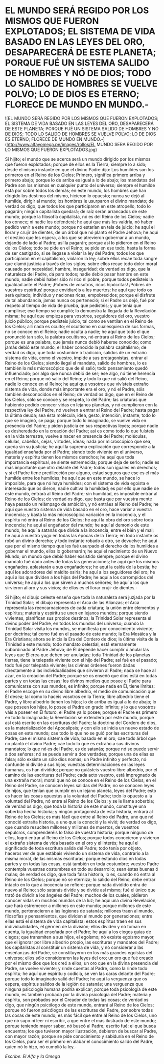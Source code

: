 # EL MUNDO SERÁ REGIDO POR LOS MISMOS QUE FUERON EXPLOTADOS; EL SISTEMA DE VIDA BASADO EN LAS LEYES DEL ORO, DESAPARECERÁ DE ESTE PLANETA; PORQUE FUÉ UN SISTEMA SALIDO DE HOMBRES Y NÓ DE DIOS; TODO LO SALIDO DE HOMBRES SE VUELVE POLVO; LO DE DIOS ES ETERNO; FLORECE DE MUNDO EN MUNDO.-

![EL MUNDO SERÁ REGIDO POR LOS MISMOS QUE FUERON EXPLOTADOS; EL SISTEMA DE VIDA BASADO EN LAS LEYES DEL ORO, DESAPARECERÁ DE ESTE PLANETA; PORQUE FUÉ UN SISTEMA SALIDO DE HOMBRES Y NÓ DE DIOS; TODO LO SALIDO DE HOMBRES SE VUELVE POLVO; LO DE DIOS ES ETERNO; FLORECE DE MUNDO EN MUNDO.-](http://www.alfayomega.pe/images/rollos/EL MUNDO SERA REGIDO POR LO MISMOS QUE FUERON EXPLOTADOS.jpg)

Sí hijito; el mundo que se acerca será un mundo dirigido por los mismos que fueron explotados; porque de ellos es la Tierra; siempre lo a sido; desde el mismo instante en que el divino Padre dijo: Los humildes son los primeros en el Reino de los Cielos; Primero, significa primero arriba y primero abajo; porque lo de arriba es igual a lo de abajo; los mandatos del Padre son los mismos en cualquier punto del universo; siempre el humilde está por sobre todos los demás; en este mundo, los hombres que han dirigido los destinos del mismo, hicieron lo opuesto; nunca se dejó al humilde, dirigir al mundo; los hombres le usurparon el divino mandato; de verdad os digo, que todos los que participaron en este atropello, todo lo pagarán; ningún capitalista quedará; de raíz serán arrancados de este mundo; porque la filosofía capitalista, nó es del Reino de los Cielos; nadie los conoce; ni nadie los defenderá; he aquí que más les valdría, nó haber pedido venir a este mundo; porque nó estarían en tela de juicio; he aquí el llorar y crujír de dientes, de un árbol que nó plantó el Padre Jehova; he aquí el destino que les espera, a los que se atrevieron gobernar a un mundo, dejando de lado al Padre; así la pagarán; porque así lo pidieron en el Reino de los Cielos; todo se pide en el Reino; se pide en ese todo, hasta la forma de ser castigado, si se llegase a violar la ley del Padre; todos los que participaron en el capitalismo, violaron la ley; sobre ellos recae toda sangre que clamó justicia a través de los siglos; sobre ellos recae todo dolor moral causado por necesidad, hambre, inseguridad; de verdad os digo, que la naturaleza del Padre, dá para todos; nadie debió pasar hambre en este mundo; nadie debió haber sido ni rico ni pobre; porque todos pedísteis la igualdad ante el Padre; ¡Pobres de vosotros, ricos hipócritas! ¡Pobres de vuestros espíritus! porque envidiaréis a los muertos; he aquí que todo os será quitado; individuo y naciones ricas, empobrecidos; porque el disfrute de tal abundancia, jamás nunca os perteneció; si el Padre os dejó, fué por respeto al tiempo de vida de prueba, que pedísteis; y que tenía que cumplirse; ese tiempo se cumplió; lo demuestra la llegada de la Revelación misma; he aquí que empieza para vosotros, seguidores del oro, vuestro juicio público; porque pedísteis juicio, tal como se ventilan en el Reino de los Cielos; allí nada es oculto; el ocultismo en cualesquiera de sus formas, no se conoce en el Reino; nadie oculta a nadie; he aquí que todo el que pronunció tan sólo, la palabra ocultismo, nó entrará al Reino de los Cielos; porque es una palabra, que jamás nunca debió haberse conocido; como jamás debió este mundo, el haber conocido la palabra capitalismo; de verdad os digo, que toda costumbre ó tradición, salidos de un extraño sistema de vida, como el vuestro, impide a sus protagonistas, entrar al Reino de los Cielos; siendo ilegal el mandato, salido de hombres, lo es también lo más microscópico que de él salió; todo pensamiento quedó influenciado; por algo que nunca debió de ser; ese algo, nó tiene herencia en el Reino; porque nó salió del Reino; y todo lo que nó salió del Reino, nadie lo conoce en el Reino; he aquí que vosotros que vivísteis extraño sistema de vida, donde más importante era el oro, y nó el Padre, sóis también desconocidos en el Reino; de verdad os digo, que en el Reino de los Cielos, sólo se conoce y se respeta, lo del Padre; las criaturas que habiendo pedido conocer vidas en lejanos planetas, y nó cumplieron con la respectiva ley del Padre, nó vuelven a entrar al Reino del Padre; hasta pagar la última deuda; sea ésta molécula, idea, gesto, intención, instante; todo lo que se imaginó, se paga; porque todo lo imaginado, se vuelve vida en presencia del Padre; y piden justicia en sus respectivas leyes; porque nadie es desheredado en la creación del Padre; así es como todo lo que fuísteis en la vida terrestre, vuelve a nacer en presencia del Padre; moléculas, células, cabellos, cejas, virtudes, ideas; nada por microscópico que sea, queda sin su justicia; he aquí la suprema explicación que corresponde a la igualdad enseñada por el Padre; siendo todo viviente en el universo, materia y espíritu tienen los mismos derechos; he aquí que toda importancia espíritual, se siente estremecida; porque deja de serlo; nadie es más importante que otro delante del Padre; todos son iguales en derechos; y si el Padre tiene predilección por alguno, estad seguros que ese es el más humilde entre los humildes; he aquí que en este mundo, se hace lo imposible, para que nó haya humildes; con el sistema de vida egoísta e interesado que os dieron, nadie cultiva la humildad; es por ello que nadie de este mundo, entrará al Reino del Padre; sin humildad, es imposible entrar al Reino de los Cielos; de verdad os digo, que basta que por vuestra mente haya pasado un relámpago de ambición, y nó entráes al Reino del Padre; he aquí que vuestro sistema de vida basado en el oro, hace variar a vuestra inocencia; y basta la más microscópica variación en la inocencia, y el espíritu nó entra al Reino de los Cielos; he aquí la obra del oro sobre toda inocencia; he aquí al engañador del mundo; he aquí al demonio de este mundo; he aquí a satanás que divide a la inocencia, entre el bién y el mal; he aquí a vuestro yugo en todas las épocas de la Tierra; en todo instante os robó un divino derecho; y todo instante robado a otro, se devuelve; he aquí que por el mismo tiempo que les fué usurpado el derecho de los humildes a gobernar el mundo, ellos lo gobernarán; he aquí el nacimiento de un Nuevo Mundo; un mundo que debió haber exsistido siempre; porque el divino mandato fué dado antes de todas las generaciones; he aquí que los mismos engañados, aplastarán a sus engañadores; he aquí la caída de la bestia; he aquí los adoradores del maldito osiris; he aquí a los seguidores del oro; he aquí a los que dividen a los hijos del Padre; he aquí a los corrompidos del universo; he aquí a los que sirven a muchos señores; he aquí a los que sirvieron al oro y sus vicios; de ellos es el llorar crujír de dientes.-

Sí hijito; el dibujo celeste enseña que toda la naturaleza será juzjada por la Trinidad Solar; el dibujo representa el Arca de las Alianzas; el Arca representa las reencarnaciones de cada criatura; la unión entre elementos y espíritus; materia y espíritu se unen en lejanos mundos; porque siendo vivientes, planifican sus propios destinos; la Trinidad Solar representa el divino poder del Padre, en todos los mundos del universo; cuando la Trinidad Solar visita los mundos, se manifiesta por conocimiento viviente; por doctrina; tal como fué en el pasado de este mundo; la Era Mosáica y la Era Cristiana; ahora se inicia la Era del Cordero de dios; la última visita de la Trinidad a este mundo; todo mandato celestial, está eternamente subordinado al Padre Jehova; de Él depende hacer cumplir ó anular las leyes que Él crea que deben ser anuladas; toda Trinidad de los planetas tierras, tiene la telepatía viviente con el hijo del Padre; así fué en el pasado; todo fué por telepatía viviente; las divinas órdenes fueron dadas directamente a las individualidades que sirvieron al Padre; nada se hace al azar, en la creación del Padre; porque se os enseñó que dios está en todas partes y en todas las cosas; los divinos medios que posee el Padre para comunicarse con sus mundos, es infinito; porque nada en Él, tiene límites; el Padre escoge en su divino libre albedrío, el medio de comunicación que Él desea; tal como lo hacéis vosotros en la Tierra; libre albedrío tiene el Padre, y libre albedrío tienen los hijos; lo de arriba es igual a lo de abajo; lo que poseen los hijos, lo posee el Padre en grado infinito; y lo que vosotros váis a poseer en El futuro, el Padre ya lo posee; porque el Padre es primero en todo lo imaginado; la Revelación se extenderá por este mundo, porque así está escrito en las escrituras del Padre; la doctrina del Cordero de dios, es la materialización del Apocalipsis; y con ello se inicia un nuevo estado de cosas en este mundo; cae todo lo que no se guió por las escrituras del Padre; cae el mismo sistema de vida, basado en el oro; cae todo árbol que nó plantó el divino Padre; cae todo lo que es extraño a sus divinos mandatos; lo que nó es del Padre, es de satanás; porque nó se puede servir a dos señores; nó se puede servir a dos verdades; porque una de ellas es falsa; sólo exsiste un sólo dios nomás; un Padre infinito y perfecto, nó confunde ni divide a sus hijos; vuestras determinaciones en las leyes humanas, os han dividido; porque no guiásteis vuestro libre albedrío, por el camino de las escrituras del Padre; cada acto vuestro, está impregnado de una extraña moral; moral que nó se conoce en el Reino de los Cielos; en el Reino del Padre, se conocen leyes salidas del Padre; no se conocen leyes de hijos, que tenían que cumplir en un lejano planeta, leyes del Padre; esto es hacer las cosas opuestas a la voluntad del Padre; todo lo opuesto a la voluntad del Padre, nó entra al Reino de los Cielos; y se le llama soberbia; de verdad os digo, que toda la historia de este mundo, constituye una soberbia hecha historia; y ningún protagonista de esta historia, entrará al Reino de los Cielos; es más fácil que entre al Reino del Padre, uno que nó conoció extraña historia, a uno que la conoció y la vivió; de verdad os digo, que cuando resuciten millones y millones de muertos, de vuestros sepulcros, comprenderéis lo falso de vuestra historia; porque ninguno de ellos, logró entrar al Reino de los Cielos; porque todos conocieron y vivieron el extraño sistema de vida basado en el oro y el interés; he aquí el significado de toda escritura salida del Padre; todo tenía por objeto, haceros ver de que estábais viviendo un sistema de vida, contrario a la misma moral, de las mismas escrituras; porque estando dios en todas partes y en todas las cosas, está también en toda costumbre; vuestro Padre contempla vuestras costumbres en todo su desarrollo; sean éstas buenas ó malas; de verdad os digo, que toda falsa historia, lo es, cuando nó entra al Reino de los Cielos; porque nó se eterniza; lo salido del Reino, debe entrar intacto en lo que a inocencia se refiere; porque nada dividido entra de nuevo al Reino; sólo satanás divide y se divide así mismo; fué el único que trató de dividir a los ángeles del Padre; muchos de los cuales, pidieron conocer vidas en muchos mundos de la luz; he aquí una divina Revelación, que hará estremecer a millones en este mundo; porque millones de este mundo, pertenecieron a las legiones de satanás; millones traen al mundo, filosofías y pensamientos, que dividen al mundo por generaciones; entre ellas está el sistema de vida capitalista; estos espíritus traen en sus individualidades, el gérmen de la división; ellos dividen y nó toman en cuenta, la igualdad enseñada por el Padre; he aquí a los ciegos guías de ciegos; que transmiten a sus hijos, el egoísmo; nó exsiste egoísmo mayor, que el ignorar por libre albedrío propio, las escrituras y mandatos del Padre; los capitalistas al constituír un sistema de vida, y nó considerar a las enseñanzas del Padre, se constituyeron en los más grandes egoístas del universo; ellos sólo consideraron las leyes del oro; un oro que fué creado por el mismo dios que los creó a ellos; un oro que en la divina presencia del Padre, se vuelve viviente; y rinde cuentas al Padre, como la rinde todo espíritu; he aquí que espíritu y codicia, se ven las caras delante del Padre; porque todo lo imaginado salió del Padre; he aquí la verguenza que os espera, espíritus salidos de la legión de satanás; una verguenza que ninguna psicología humana podría explicar; porque toda psicología de este mundo, es también probada por la divina psicología del Padre; materia y espíritu, son probados por el Creador de todas las cosas; de verdad os digo, que ningún psicólogo de este mundo, entrará al Reino de los Cielos; porque nó fueron psicólogos de las escrituras del Padre, por sobre todas las cosas de este mundo; es más fácil que entre al Reino de los Cielos, uno que nó supo ni leer ni escribir, a que entre el más ilustrado de este mundo; porque teniendo mayor saber, nó buscó al Padre; escrito fué: el que busca encuentra; los que tuvieron mayor ilustración, debieron de buscar al Padre, con mayor razón; porque se pide conocimiento y sabiduría en el Reino de los Cielos, para ser el primero en alabar el conocimiento salido del Padre; quien nó lo hizo, nó cumplió la ley.-

*Escribe: El Alfa y la Omega*
